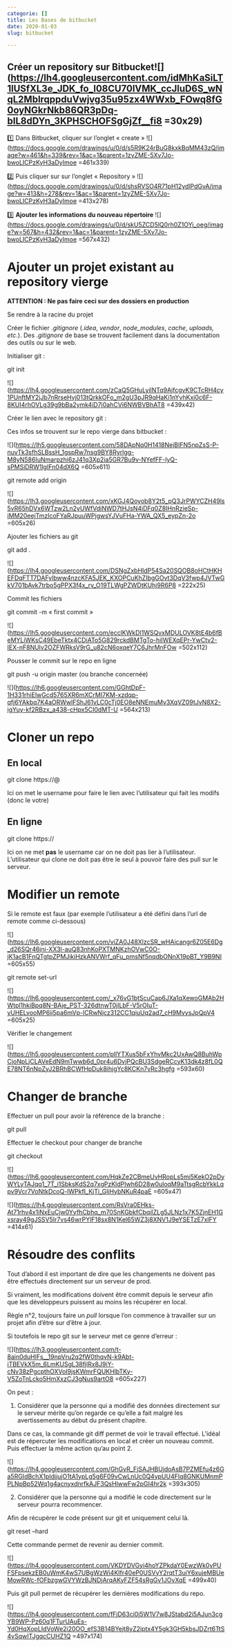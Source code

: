 ```yaml
---
categorie: []
title: Les Bases de bitbucket
date: 2020-01-03
slug: bitbucket

---
```

## **Créer un repository sur Bitbucket![](https://lh4.googleusercontent.com/idMhKaSiLT1lUSfXL3e_JDK_fo_l08CU70lVMK_ccJluD6S_wNqL2MblrqppduVwjvg35u95zx4WWxb_FOwq8fG0oyNGkrNkb86QR3pDq-bIL8dDYn_3KPHSCHOFSgGjZf__fi8 =30x29)**

1️⃣ Dans Bitbucket, cliquer sur l’onglet « create » ![](https://docs.google.com/drawings/u/0/d/s5R9K24rBuG8kxkBqMM43zQ/image?w=461&h=339&rev=1&ac=1&parent=1zyZME-5Xv7Jo-bwoLICPzKyH3aDyImoe =461x339)

2️⃣ Puis cliquer sur sur l’onglet « Repository » ![](https://docs.google.com/drawings/u/0/d/shsRVSO4R71pH12ydlPdGvA/image?w=413&h=278&rev=1&ac=1&parent=1zyZME-5Xv7Jo-bwoLICPzKyH3aDyImoe =413x278)

3️⃣ **Ajouter les informations du nouveau répertoire** ![](https://docs.google.com/drawings/u/0/d/skU5ZCD5lQ0rh0Z1OYi_oeg/image?w=567&h=432&rev=1&ac=1&parent=1zyZME-5Xv7Jo-bwoLICPzKyH3aDyImoe =567x432)

# **Ajouter un projet existant au repository vierge**

**ATTENTION : Ne pas faire ceci sur des dossiers en production**

Se rendre à la racine du projet

Créer le fichier ._gitignore_ (._idea_, _vendor_, _node_modules_, _cache_, _uploads,_ _etc_.). Des ._gitignore_ de base se trouvent facilement dans la documentation des outils ou sur le web.

Initialiser git :

git init

![](https://lh4.googleusercontent.com/zCaQ5GHuLyilNTq9AjfcgvK9CTcRH4cy1PUnftMY2jJb7nRrseHvj013tQrkkOFo_m2gU3pJR9qHaKi1nYvhKxi0c6F-8KUI4rhOVLg39g9bBa2ymk4iD7j0ahCVi6NWBVBhAT8 =439x42)

Créer le lien avec le repository git :

Ces infos se trouvent sur le repo vierge dans bitbucket :

![](https://lh5.googleusercontent.com/58DApNq0H1418NejBIFN5npZsS-P-nuvTk3sfhSLBssH_1gspRw7nsg9BY8Ryrlgg-M8yN586IuNmarpzhi6zJ41q3Xp2ia5GR7Bu9v-NYefFF-lyQ-sPMSiDRW1lgIFn04dX6Q =605x611)

git remote add origin <lien du repo>

![](https://lh3.googleusercontent.com/xKGJ4Qoyob8Y2t5_pQ3JrPWYCZH49ls5vR65hDVx6WTzw2Ln2yUWfVdiNWD7tHJsN4iDFq0Z8IHnRzieSp-iMM20eejTmzlcoFYaRJpuuWPjgwsYJVuFHa-YWA_QX5_eypZn-2o =605x26)

Ajouter les fichiers au git

git add .

![](https://lh4.googleusercontent.com/DSNgZxbHIdP54Sa20SQOB8oHCtHKHEFDqFTT7DAFylbww4nzcKFA5JEK_KXOPCuKhZIbgGOvt3DqV3fwp4JVTwGkV701bAvk7trbo5gPPX3f4x_rv_O19TLWgPZWDtKUhj9R6P8 =222x25)

Commit les fichiers

git commit -m « first commit »

![](https://lh5.googleusercontent.com/ecclKWkDI1WSQvxMDULOVK8tE4b6fBeMYLiWKsC49EbeTktx4CDiATo5G829rckdBMTgTo-hiIWEXqEPr-YwCtv2-IEX-nF8NUlv2OZFWRksV9rG_u82cN6oxqeY7C6JhrMnFOw =502x112)

Pousser le commit sur le repo en ligne

git push -u origin master (ou branche concernée)

![](https://lh6.googleusercontent.com/GGhtDpF-1H331rhiElwGcd5765XR6mXCrMI7KM-xzdqp-qfj6YAkbq7K4aORWwlFShJ61vLC0cTj0EO8eNNEmuMv3XqVZ09tJvN8X2-igYuy-kf2RBzx_a438-cHpx5CI0dMT-U =564x213)

# **Cloner un repo**

## En local

git clone https://<username>@<url>

Ici on met le username pour faire le lien avec l’utilisateur qui fait les modifs (donc le votre)

## En ligne

git clone https://<url>

Ici on ne met **pas** le username car on ne doit pas lier à l’utilisateur. L’utilisateur qui clone ne doit pas être le seul à pouvoir faire des pull sur le serveur.

# **Modifier un remote**

Si le remote est faux (par exemple l’utilisateur a été défini dans l’url de remote comme ci-dessous)

![](https://lh6.googleusercontent.com/viZA0J48XlzcSR_wHAicangr6Z05E6Dg_d26SQr46jni-XX3l-auQ83nhKoPXTMNKzhOVwC0O-jK1acB1FnQTgtpZPMJikiHzkANVWrf_qFu_pmsNf5nqdbONnX19pBT_Y9B9NI =605x55)

git remote set-url <name>

![](https://lh6.googleusercontent.com/_x76vG1btScuCap6JXa1qXewoGMAb2HWtpl1hkiBpq8N-BAje_PST-326dtnwT0jlLbF-V5rOIuT-yUHELvooMP6ij5pa6mVp-lCRwNjcz312CC1qiuUq2ad7_cH9MyysJpQpV4 =605x25)

Vérifier le changement

![](https://lh5.googleusercontent.com/pllYTXus5bFxYhvMkc2UxAwQ8BuhWpCjoNpLjCLAVeEdN9mTwwb6d_0pr4u6DvjPQcBU3SdgeRCcyK13dk4z8fL0QE78NT6nNpZyJ2BRhBCWfHpDuk8ihjgYc8KCKn7vRc3hgfg =593x60)

# **Changer de branche**

Effectuer un pull pour avoir la référence de la branche :

git pull

Effectuer le checkout pour changer de branche

git checkout <branch>

![](https://lh6.googleusercontent.com/HqkZe2CBmeUvHRopLs5mi5KekO2pDyWYLyTAJqq1_7T_i1SbksKdS2q7xgPzKldPIwh6D28w0uloqM9aTtsgRcbYkkLqpv9Vcr7VoNtkDcoQ-lWPkfI_KjTi_GliHybNKuR4paE =605x47)

![](https://lh4.googleusercontent.com/RsVra0EHks-At71rhv4x1iNxEuCjw0YyfhCbhq_m70SnKGbkfCbqilZLg5JLNz1x7K5ZjnEH1Gxsray49gJSSV5Ir7vs46wrPYlF18sx8N1Kel65WZ3j8XNV1J9eYSETzE7xlFY =414x61)

# **Résoudre des conflits**

Tout d’abord il est important de dire que les changements ne doivent pas être effectués directement sur un serveur de prod.

Si vraiment, les modifications doivent être commit depuis le serveur afin que les développeurs puissent au moins les récupérer en local.

Règle n°2, toujours faire un _pull_ lorsque l’on commence à travailler sur un projet afin d’être sur d’être à jour.

Si toutefois le repo git sur le serveur met ce genre d’erreur :

![](https://lh3.googleusercontent.com/t-8ain0duHlFs__19npVru2q2fW0thqvN-k9Abt-iTBEVkX5m_6LmKUSgL38fjlRx8J9iY-cNv38zPgcpthOXVoI9jsKWmrFQUKHlbTKy-V5ZoTnLcko5HmXxzCJ3gNus9artO8 =605x227)

On peut :

1. Considérer que la personne qui a modifié des données directement sur le serveur mérite qu’on regarde ce qu’elle a fait malgré les avertissements au début du présent chapitre.

Dans ce cas, la commande git diff permet de voir le travail effectué. L’idéal est de répercuter les modifications en local et créer un nouveau commit. Puis effectuer la même action qu’au point 2.

![](https://lh4.googleusercontent.com/GhGvR_FjSAJHBUjdoAsB7PZMEfu4z6Ga5RGIdBchX1pIdjjujO1tA1ypLg5g6F09vCwLnUc0Q4ypUU4Flq8GNKUMnmPPLNpBp52Wq1g4acnyxdnrfkAJF3QsHlwwFw2pGI4hr2k =393x305)

2. Considérer que la personne qui a modifié le code directement sur le serveur pourra recommencer.

Afin de récupérer le code présent sur git et uniquement celui là.

git reset –hard

Cette commande permet de revenir au dernier commit.

![](https://lh4.googleusercontent.com/VKDYDVGyi4hoYZPkdaY0EwzWk0vPUFSFpsekzEB0uWmK4wS7UBgWzWi4KIfr40eP0USVyY2rqtT3uiY6xujeMBUeMowRWc-fOFbzgwGVYWzBJNDjArqAKyFZF54sRgGv1JOvXqE =499x40)

Puis git pull permet de récupérer les dernières modifications du repo.

![](https://lh4.googleusercontent.com/fFjD63ci0j5W1V7w8JStabd2i5AJun3cgYB9WP-Pz60q1FTurUAuEs-Yd0HqXopLIdVoWe2i20OO_efS3B14BYejt8yZ2jptx4Y5gk3GH5kbsJDZrt6TtS4vSqwITJgqcCUHZ1Q =497x174)